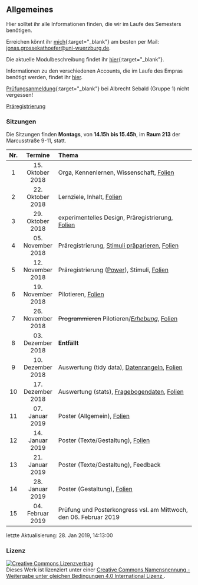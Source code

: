 Allgemeines
-----------

Hier solltet ihr alle Informationen finden, die wir im Laufe des
Semesters benötigen.

Erreichen könnt ihr
[mich](http://www.i1.psychologie.uni-wuerzburg.de/ekp/personen/jonas-grossekathoefer/msc-jonas-grossekathoefer/){:target="\_blank"}
am besten per Mail: <jonas.grossekathoefer@uni-wuerzburg.de>.

Die aktuelle Modulbeschreibung findet ihr
[hier](https://www2.uni-wuerzburg.de/mhb/MB-de-06-PSY-EFM-152-m01.pdf){:target="\_blank"}.

Informationen zu den verschiedenen Accounts, die im Laufe des Empras
benötigt werden, findet ihr [hier](material/account.html).

[Prüfungsanmeldung](https://www-sbhome1.zv.uni-wuerzburg.de/qisserver/rds?state=verpublish&status=init&vmfile=no&publishid=201046&moduleCall=webInfo&publishConfFile=webInfo&publishSubDir=veranstaltung){:target="\_blank"}
bei Albrecht Sebald (Gruppe 1) nicht vergessen!

[Präregistrierung](https://aspredicted.org/8kf4m.pdf)

### Sitzungen

Die Sitzungen finden **Montags**, von **14.15h bis 15.45h**, im **Raum
213** der Marcusstraße 9-11, statt.

<table>
<colgroup>
<col style="width: 3%" />
<col style="width: 13%" />
<col style="width: 83%" />
</colgroup>
<thead>
<tr class="header">
<th style="text-align: center;">Nr.</th>
<th style="text-align: center;">Termine</th>
<th style="text-align: left;">Thema</th>
</tr>
</thead>
<tbody>
<tr class="odd">
<td style="text-align: center;">1</td>
<td style="text-align: center;">15. Oktober 2018</td>
<td style="text-align: left;">Orga, Kennenlernen, Wissenschaft, <a href="slides/sitzung01-orga.html">Folien</a></td>
</tr>
<tr class="even">
<td style="text-align: center;">2</td>
<td style="text-align: center;">22. Oktober 2018</td>
<td style="text-align: left;">Lernziele, Inhalt, <a href="slides/sitzung02-inhalt.html">Folien</a></td>
</tr>
<tr class="odd">
<td style="text-align: center;">3</td>
<td style="text-align: center;">29. Oktober 2018</td>
<td style="text-align: left;">experimentelles Design, Präregistrierung, <a href="slides/sitzung03-vorbereitung.html">Folien</a></td>
</tr>
<tr class="even">
<td style="text-align: center;">4</td>
<td style="text-align: center;">05. November 2018</td>
<td style="text-align: left;">Präregistrierung, <a href="material/instruction-stim_prep.html">Stimuli präparieren</a>, <a href="slides/sitzung04-prereg.html">Folien</a></td>
</tr>
<tr class="odd">
<td style="text-align: center;">5</td>
<td style="text-align: center;">12. November 2018</td>
<td style="text-align: left;">Präregistrierung (<a href="http://rpsychologist.com/d3/NHST/">Power</a>), Stimuli, <a href="slides/sitzung05-power.html">Folien</a></td>
</tr>
<tr class="even">
<td style="text-align: center;">6</td>
<td style="text-align: center;">19. November 2018</td>
<td style="text-align: left;">Pilotieren, <a href="slides/sitzung06-pilot.html">Folien</a></td>
</tr>
<tr class="odd">
<td style="text-align: center;">7</td>
<td style="text-align: center;">26. November 2018</td>
<td style="text-align: left;"><del>Programmieren</del> Pilotieren/<a href="material/instruction-experiment.html"><em>Erhebung</em></a>, <a href="slides/sitzung07-start.html">Folien</a></td>
</tr>
<tr class="even">
<td style="text-align: center;">8</td>
<td style="text-align: center;">03. Dezember 2018</td>
<td style="text-align: left;"><strong>Entfällt</strong></td>
</tr>
<tr class="odd">
<td style="text-align: center;">9</td>
<td style="text-align: center;">10. Dezember 2018</td>
<td style="text-align: left;">Auswertung (tidy data), <a href="material/01_read_wrangle_data.html">Datenrangeln</a>, <a href="slides/sitzung08-rangeln.html">Folien</a></td>
</tr>
<tr class="even">
<td style="text-align: center;">10</td>
<td style="text-align: center;">17. Dezember 2018</td>
<td style="text-align: left;">Auswertung (stats), <a href="material/fragebogendaten.html">Fragebogendaten</a>, <a href="slides/sitzung09-modeln.html">Folien</a></td>
</tr>
<tr class="odd">
<td style="text-align: center;">11</td>
<td style="text-align: center;">07. Januar 2019</td>
<td style="text-align: left;">Poster (Allgemein), <a href="slides/sitzung10-auswertung.html">Folien</a></td>
</tr>
<tr class="even">
<td style="text-align: center;">12</td>
<td style="text-align: center;">14. Januar 2019</td>
<td style="text-align: left;">Poster (Texte/Gestaltung), <a href="slides/sitzung11-poster.html">Folien</a></td>
</tr>
<tr class="odd">
<td style="text-align: center;">13</td>
<td style="text-align: center;">21. Januar 2019</td>
<td style="text-align: left;">Poster (Texte/Gestaltung), Feedback</td>
</tr>
<tr class="even">
<td style="text-align: center;">14</td>
<td style="text-align: center;">28. Januar 2019</td>
<td style="text-align: left;">Poster (Gestaltung), <a href="slides/sitzung13-auswertung.html">Folien</a></td>
</tr>
<tr class="odd">
<td style="text-align: center;">15</td>
<td style="text-align: center;">04. Februar 2019</td>
<td style="text-align: left;">Prüfung und Posterkongress vsl. am Mittwoch, den 06. Februar 2019</td>
</tr>
</tbody>
</table>

letzte Aktualisierung: 28. Jan 2019, 14:13:00

### Lizenz

<a rel="license" href="http://creativecommons.org/licenses/by-sa/4.0/"><img alt="Creative Commons Lizenzvertrag" style="border-width:0" src="https://i.creativecommons.org/l/by-sa/4.0/88x31.png" /></a><br />Dieses
Werk ist lizenziert unter einer
<a rel="license" href="http://creativecommons.org/licenses/by-sa/4.0/">Creative
Commons Namensnennung - Weitergabe unter gleichen Bedingungen 4.0
International Lizenz </a>.

